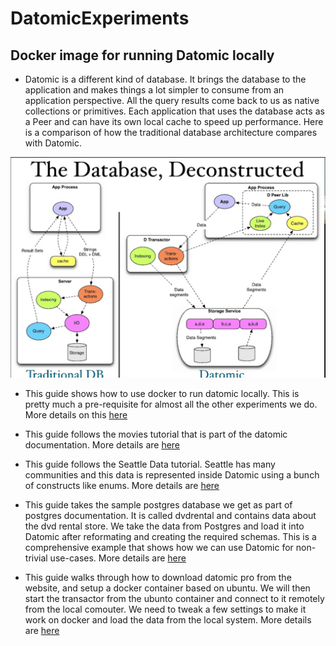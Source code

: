 # DatomicExperiments

## Docker image for running Datomic locally 

* Datomic is a different kind of database. It brings the database to the application and makes things a lot simpler to consume from an application perspective. All the query results come back to us as native collections or primitives. Each application that uses the database acts as a Peer and can have its own local cache to speed up performance. Here is a comparison of how the traditional database architecture compares with Datomic. 

<img src="./DatomicInMem/images/datomic_db_deconstructed.png" />

* This guide shows how to use docker to run datomic locally. This is pretty much a pre-requisite for almost all the other experiments we do. More details on this <a href="./docker-run/README.md">here</a>

* This guide follows the movies tutorial that is part of the datomic documentation. More details are <a href="./DatomicInMem/README.md">here</a>

* This guide follows the Seattle Data tutorial. Seattle has many communities and this data is represented inside Datomic using a bunch of constructs like enums. More details are <a href="./DatomicInMem/Seattle-Data.md">here</a>

* This guide takes the sample postgres database we get as part of postgres documentation. It is called dvdrental and contains data about the dvd rental store. We take the data from Postgres and load it into Datomic after reformating and creating the required schemas. This is a comprehensive example that shows how we can use Datomic for non-trivial use-cases. More details are <a href="./DatomicInMem/DVD_Rental.md">here</a>

* This guide walks through how to download datomic pro from the website, and setup a docker container based on ubuntu. We will then start the transactor from the ubunto container and connect to it remotely from the local comouter. We need to tweak a few settings to make it work on docker and load the data from the local system. More details are <a href="./DatomicInDocker/DVD_Rental_On_Docker.md">here</a>
